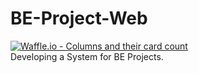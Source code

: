 # BE-Project-Web
[![Waffle.io - Columns and their card count](https://badge.waffle.io/djunicode/BE-Project-Web.svg?columns=all)](https://waffle.io/djunicode/BE-Project-Web)
 <br>
Developing a System for BE Projects. 
